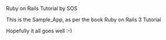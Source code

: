 Ruby on Rails Tutorial by SOS

This is the Sample_App, as per the book Ruby on Rails 3 Tutorial

Hopefully it all goes well :-)